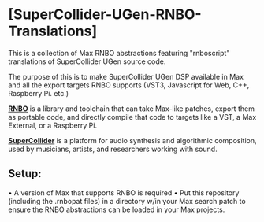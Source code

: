 [SuperCollider-UGen-RNBO-Translations]
=========================
This is a collection of Max RNBO abstractions featuring "rnboscript" translations of SuperCollider UGen source code.

The purpose of this is to make SuperCollider UGen DSP available in Max and all the export targets RNBO supports (VST3, Javascript for Web, C++, Raspberry Pi. etc.)

**[RNBO](https://supercollider.github.io/downloads)** is a library and toolchain that can take Max-like patches, export them as portable code, and directly compile that code to targets like a VST, a Max External, or a Raspberry Pi.

**[SuperCollider](https://supercollider.github.io/)** is a platform for audio synthesis and algorithmic composition, used by musicians, artists, and researchers working with sound.

Setup:
----------
• A version of Max that supports RNBO is required
• Put this repository (including the .rnbopat files) in a directory w/in your Max search patch to ensure the RNBO abstractions can be loaded in your Max projects. 
